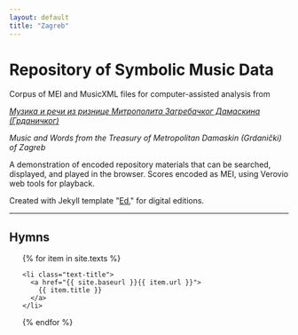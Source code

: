 ```yaml
---
layout: default
title: "Zagreb"
---
```

# Repository of Symbolic Music Data

Corpus of MEI and MusicXML files for computer-assisted analysis from

[_Музика и речи из ризнице Митрополита Загребачког Дамаскина (Грданичког)_](http://podrska.co.rs/index.php/novosti/84-2010-02-02-10-48-12)

_Music and Words from the Treasury of Metropolitan Damaskin (Grdanički) of Zagreb_

A demonstration of encoded repository materials that can be searched, displayed, and played in the browser. Scores encoded as MEI, using Verovio web tools for playback.

Created with Jekyll template "[Ed.](https://elotroalex.github.io/ed/)" for digital editions.
<hr>

<div class="toc">
  <h2><b>Hymns</b></h2>
  <ul class="texts">
  {% for item in site.texts %}

    <li class="text-title">
      <a href="{{ site.baseurl }}{{ item.url }}">
        {{ item.title }}
      </a>
    </li>
  {% endfor %}
  </ul>
</div>

<!-- Encoding and site design: [Mark Saccomano](https://mss2221.github.io/saccomano/) -->

